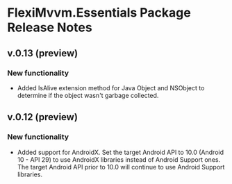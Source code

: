 # FlexiMvvm.Essentials Package Release Notes

## v.0.13 (preview)

### New functionality

- Added IsAlive extension method for Java Object and NSObject to determine if the object wasn't garbage collected.

## v.0.12 (preview)

### New functionality

- Added support for AndroidX. Set the target Android API to 10.0 (Android 10 - API 29) to use AndroidX libraries instead of Android Support ones. The target Android API prior to 10.0 will continue to use Android Support libraries.
